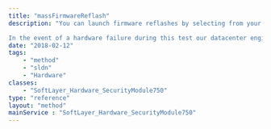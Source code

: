 ```yaml
---
title: "massFirmwareReflash"
description: "You can launch firmware reflashes by selecting from your server list. It will bring your server offline for approximately 60 minutes while the reflashes are in progress. 

In the event of a hardware failure during this test our datacenter engineers will be notified of the problem automatically. They will then replace any failed components to bring your server back online. They will be contact you to ensure that impact on your server is minimal. "
date: "2018-02-12"
tags:
    - "method"
    - "sldn"
    - "Hardware"
classes:
    - "SoftLayer_Hardware_SecurityModule750"
type: "reference"
layout: "method"
mainService : "SoftLayer_Hardware_SecurityModule750"
---
```

